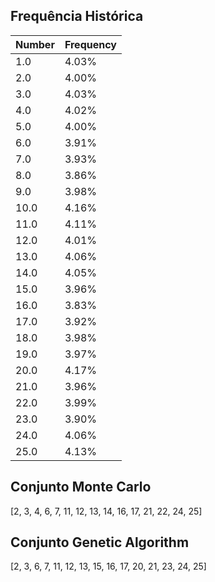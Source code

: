 ## Frequência Histórica
| Number | Frequency |
| --- | --- |
| 1.0 | 4.03% |
| 2.0 | 4.00% |
| 3.0 | 4.03% |
| 4.0 | 4.02% |
| 5.0 | 4.00% |
| 6.0 | 3.91% |
| 7.0 | 3.93% |
| 8.0 | 3.86% |
| 9.0 | 3.98% |
| 10.0 | 4.16% |
| 11.0 | 4.11% |
| 12.0 | 4.01% |
| 13.0 | 4.06% |
| 14.0 | 4.05% |
| 15.0 | 3.96% |
| 16.0 | 3.83% |
| 17.0 | 3.92% |
| 18.0 | 3.98% |
| 19.0 | 3.97% |
| 20.0 | 4.17% |
| 21.0 | 3.96% |
| 22.0 | 3.99% |
| 23.0 | 3.90% |
| 24.0 | 4.06% |
| 25.0 | 4.13% |

## Conjunto Monte Carlo
[2, 3, 4, 6, 7, 11, 12, 13, 14, 16, 17, 21, 22, 24, 25]

## Conjunto Genetic Algorithm
[2, 3, 6, 7, 11, 12, 13, 15, 16, 17, 20, 21, 23, 24, 25]
